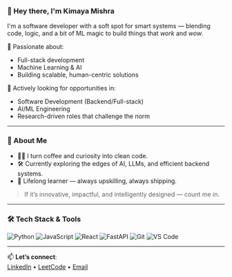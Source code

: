 

<!--
**kimaya012/kimaya012** is a ✨ _special_ ✨ repository because its `README.md` (this file) appears on your GitHub profile.

Here are some ideas to get you started:

- 🔭 I’m currently working on ...
- 🌱 I’m currently learning ...
- 👯 I’m looking to collaborate on ...
- 🤔 I’m looking for help with ...
- 💬 Ask me about ...
- 📫 How to reach me: ...
- 😄 Pronouns: ...
- ⚡ Fun fact: ...
-->
### 👋 Hey there, I'm Kimaya Mishra

I'm a software developer with a soft spot for smart systems — blending code, logic, and a bit of ML magic to build things that *work* and *wow*.

🧠 Passionate about:
- Full-stack development  
- Machine Learning & AI  
- Building scalable, human-centric solutions

💼 Actively looking for opportunities in:
- Software Development (Backend/Full-stack)
- AI/ML Engineering
- Research-driven roles that challenge the norm

---

### 🧩 About Me

- 👩‍💻 I turn coffee and curiosity into clean code.
- 🛠️ Currently exploring the edges of AI, LLMs, and efficient backend systems.
- 🌱 Lifelong learner — always upskilling, always shipping.

> If it’s innovative, impactful, and intelligently designed — count me in.

---

### 🛠 Tech Stack & Tools  
![Python](https://img.shields.io/badge/-Python-3776AB?style=flat&logo=python&logoColor=white)
![JavaScript](https://img.shields.io/badge/-JavaScript-F7DF1E?style=flat&logo=javascript&logoColor=black)
![React](https://img.shields.io/badge/-React-20232A?style=flat&logo=react)
![FastAPI](https://img.shields.io/badge/-FastAPI-009688?style=flat&logo=fastapi&logoColor=white)
![Git](https://img.shields.io/badge/-Git-F05032?style=flat&logo=git&logoColor=white)
![VS Code](https://img.shields.io/badge/-VS%20Code-007ACC?style=flat&logo=visual-studio-code&logoColor=white)

---

📫 **Let’s connect**:  
[LinkedIn](https://www.linkedin.com/in/kimayamishra12/) • [LeetCode](https://leetcode.com/u/kimaya_12/) • [Email](kimaya.mishra12@gmail.com)
